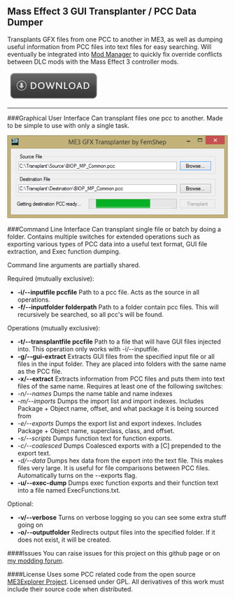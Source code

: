 ## Mass Effect 3 GUI Transplanter / PCC Data Dumper
Transplants GFX files from one PCC to another in ME3, as well as dumping useful information from PCC files into text files for easy searching. Will eventually be integrated into [Mod Manager](http://github.com/mgamerz/me3modmanager) to quickly fix override conflicts between DLC mods with the Mass Effect 3 controller mods.

[![Download Latest Build](https://github.com/Mgamerz/ME3-GUI-Transplanter/raw/static/download-button.png)](https://github.com/Mgamerz/ME3-GUI-Transplanter/releases/latest)

---

###Graphical User Interface
Can transplant files one pcc to another. Made to be simple to use with only a single task.

![GUI Image](https://github.com/Mgamerz/ME3-GUI-Transplanter/raw/static/gui-1.png)

###Command Line Interface
Can transplant single file or batch by doing a folder. Contains multiple switches for extended operations such as exporting various types of PCC data into a useful text format, GUI file extraction, and Exec function dumping.

Command line arguments are partially shared.

Required (mutually exclusive):
 * **-i/--inputfile pccfile** Path to a pcc file. Acts as the source in all operations.
 * **-f/--inputfolder folderpath** Path to a folder contain pcc files. This will recursively be searched, so all pcc's will be found.

Operations (mutually exclusive):
 * **-t/--transplantfile pccfile** Path to a file that will have GUI files injected into. This operation only works with -i/--inputfile.
 * **-g/--gui-extract** Extracts GUI files from the specified input file or all files in the input folder. They are placed into folders with the same name as the PCC file.
 * **-x/--extract** Extracts information from PCC files and puts them into text files of the same name. Requires at least one of the following switches:
  * _-n/--names_ Dumps the name table and name indexes
  * _-m/--imports_ Dumps the import list and import indexes. Includes Package + Object name, offset, and what package it is being sourced from
  * _-e/--exports_ Dumps the export list and export indexes. Includes Package + Object name, superclass, class, and offset.
  * _-s/--scripts_ Dumps function text for function exports. 
  * _-c/--coalesced_ Dumps Coalesced exports with a [C] prepended to the export text.
  * _-d/--data_ Dumps hex data from the export into the text file. This makes files very large. It is useful for file comparisons between PCC files. Automatically turns on the --exports flag.
 * **-u/--exec-dump** Dumps exec function exports and their function text into a file named ExecFunctions.txt.

Optional:
* **-v/--verbose** Turns on verbose logging so you can see some extra stuff going on
* **-o/--outputfolder** Redirects output files into the specified folder. If it does not exist, it will be created.


####Issues
You can raise issues for this project on this github page or on [my modding forum](http://me3tweaks.com/forums).

####License
Uses some PCC related code from the open source [ME3Explorer Project](http://github.com/me3explorer/me3explorer).
Licensed under GPL. All derivatives of this work must include their source code when distributed.
